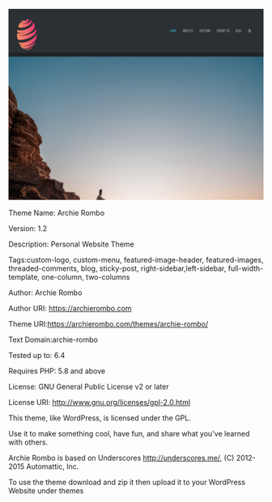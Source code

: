 ![alt Theme Screenshoot](https://github.com/archierombo/archie-rombo/blob/main/screenshot.png)

Theme Name: Archie Rombo

Version: 1.2

Description: Personal Website Theme

Tags:custom-logo, custom-menu, featured-image-header, featured-images, threaded-comments, blog, sticky-post, right-sidebar,left-sidebar, full-width-template, one-column, two-columns

Author: Archie Rombo

Author URI: https://archierombo.com

Theme URI:https://archierombo.com/themes/archie-rombo/

Text Domain:archie-rombo

Tested up to: 6.4

Requires PHP: 5.8 and above

License: GNU General Public License v2 or later

License URI: http://www.gnu.org/licenses/gpl-2.0.html

This theme, like WordPress, is licensed under the GPL.

Use it to make something cool, have fun, and share what you've learned with others.

Archie Rombo is based on Underscores http://underscores.me/, (C) 2012-2015 Automattic, Inc.

To use the theme download and zip it then upload it to your WordPress Website under themes